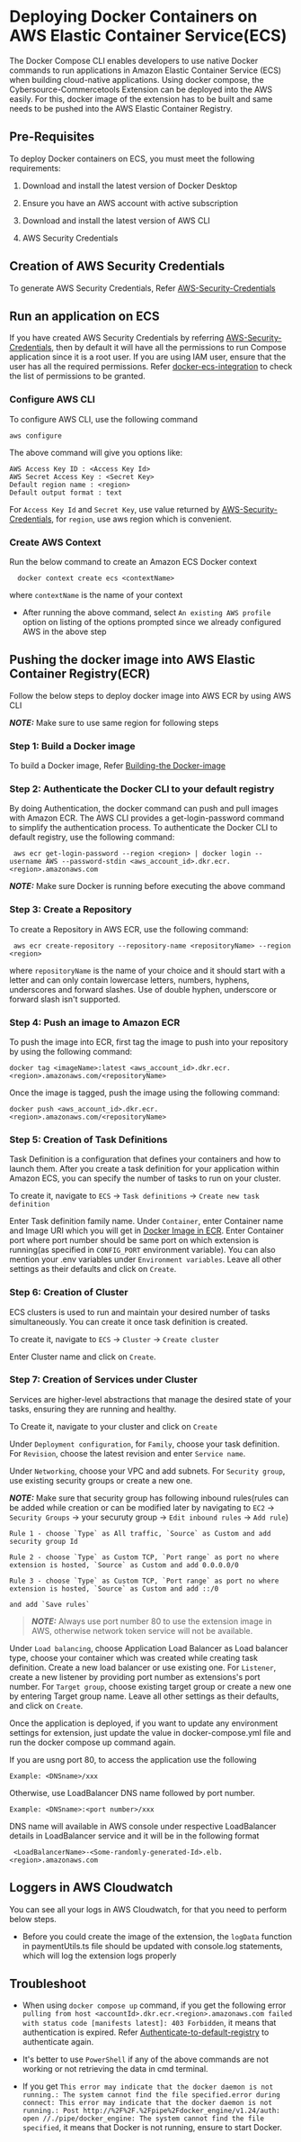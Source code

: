 # Deploying Docker Containers on AWS Elastic Container Service(ECS)
The Docker Compose CLI enables developers to use native Docker commands to run applications in Amazon Elastic Container Service (ECS) when building cloud-native applications. Using docker compose, the Cybersource-Commercetools Extension can be deployed into the AWS easily. For this, docker image of the extension has to be built and same needs to be pushed into the AWS Elastic Container Registry.

## Pre-Requisites

To deploy Docker containers on ECS, you must meet the following requirements:

1. Download and install the latest version of Docker Desktop

2. Ensure you have an AWS account with active subscription

3. Download and install the latest version of AWS CLI

4. AWS Security Credentials 

## Creation of AWS Security Credentials
 
  To generate AWS Security Credentials, Refer [AWS-Security-Credentials](AWS-Serverless-Deployment.md#aws-security-credentials)

## Run an application on ECS

If you have created AWS Security Credentials by referring [AWS-Security-Credentials](AWS-Serverless-Deployment.md#aws-security-credentials), then by default it will have all the permissions to run Compose application since it is a root user. 
If you are using IAM user, ensure that the user has all the required permissions. Refer [docker-ecs-integration](https://docs.docker.com/cloud/ecs-integration/#run-an-application-on-ecs) to check the list of permissions to be granted.

### Configure AWS CLI
 
 To configure AWS CLI, use the following command
     
    aws configure
   
  The above command will give you options like:

    AWS Access Key ID : <Access Key Id>
    AWS Secret Access Key : <Secret Key>
    Default region name : <region>
    Default output format : text

  For `Access Key Id` and `Secret Key`, use value returned by [AWS-Security-Credentials](AWS-Serverless-Deployment.md#aws-security-credentials), for `region`, use aws region which is convenient.

### Create AWS Context

Run the below command to create an Amazon ECS Docker context 
   
      docker context create ecs <contextName>

where `contextName` is the name of your context

- After running the above command, select `An existing AWS profile` option on listing of the options prompted since we already configured AWS in the above step

## Pushing the docker image into AWS Elastic Container Registry(ECR)

Follow the below steps to deploy docker image into AWS ECR by using AWS CLI

   **_NOTE:_** Make sure to use same region for following steps

  ### Step 1: Build a Docker image
   To build a Docker image, Refer [Building-the Docker-image](Docker.md#building-the-docker-image)
  
  ### Step 2: Authenticate the Docker CLI to your default registry
   By doing Authentication, the docker command can push and pull images with Amazon ECR. The AWS CLI provides a get-login-password command to simplify the authentication process. To authenticate the Docker CLI to default registry, use the following command:

     aws ecr get-login-password --region <region> | docker login --username AWS --password-stdin <aws_account_id>.dkr.ecr.<region>.amazonaws.com

   **_NOTE:_** Make sure Docker is running before executing the above command

 ### Step 3: Create a Repository
  
  To create a Repository in AWS ECR, use the following command:
    
     aws ecr create-repository --repository-name <repositoryName> --region <region>

   where `repositoryName` is the name of your choice and it should start with a letter and can only contain lowercase letters, numbers, hyphens, underscores and forward slashes. Use of double hyphen, underscore or forward slash isn't supported.

 ### Step 4: Push an image to Amazon ECR

  To push the image into ECR, first tag the image to push into your repository by using the following command:

    docker tag <imageName>:latest <aws_account_id>.dkr.ecr.<region>.amazonaws.com/<repositoryName>
    
 Once the image is tagged, push the image using the following command:
  
    docker push <aws_account_id>.dkr.ecr.<region>.amazonaws.com/<repositoryName>

### Step 5: Creation of Task Definitions

Task Definition is a configuration that defines your containers and how to launch them. After you create a task definition for your application within Amazon ECS, you can specify the number of tasks to run on your cluster.

To create it, navigate to `ECS` -> `Task definitions` -> `Create new task definition`

Enter Task definition family name. Under `Container`, enter Container name and Image URI which you will get in [Docker Image in ECR](#step-4-push-an-image-to-amazon-ecr). Enter Container port where port number should be same port on which extension is running(as specified in `CONFIG_PORT` environment variable). You can also mention your .env variables under `Environment variables`. Leave all other settings as their defaults and click on `Create`.

### Step 6: Creation of Cluster

ECS clusters is used to run and maintain your desired number of tasks simultaneously. You can create it once task definition is created.

To create it, navigate to `ECS` -> `Cluster` -> `Create cluster`

Enter Cluster name and click on `Create`.

### Step 7: Creation of Services under Cluster

Services are higher-level abstractions that manage the desired state of your tasks, ensuring they are running and healthy.

To Create it, navigate to your cluster and click on `Create`

Under `Deployment configuration`, for `Family`, choose your task definition. For `Revision`, choose the latest revision  and enter `Service name`.

Under `Networking`, choose your VPC and add subnets. For `Security group`, use existing security groups or create a new one.

 **_NOTE:_** Make sure that security group has following inbound rules(rules can be added while creation or can be modified later by navigating to `EC2` -> `Security Groups` -> your securuty group -> `Edit inbound rules` -> `Add rule`)

    Rule 1 - choose `Type` as All traffic, `Source` as Custom and add security group Id

    Rule 2 - choose `Type` as Custom TCP, `Port range` as port no where extension is hosted, `Source` as Custom and add 0.0.0.0/0

    Rule 3 - choose `Type` as Custom TCP, `Port range` as port no where extension is hosted, `Source` as Custom and add ::/0

    and add `Save rules`

> **_NOTE:_** Always use port number 80 to use the extension image in AWS, otherwise network token service will not be available.

Under `Load balancing`, choose Application Load Balancer as Load balancer type, choose your container which was created while creating task definition. Create a new load balancer or use existing one. For `Listener`, create a new listener by providing port number as extensions's port number. For `Target group`, choose existing target group or create a new one by entering Target group name. Leave all other settings as their defaults, and click on `Create`.

Once the application is deployed, if you want to update any environment settings for extension, just update the value in docker-compose.yml file and run the docker compose up command again.

If you are usng port 80, to access the application use the following

    Example: <DNSname>/xxx 

Otherwise, use LoadBalancer DNS name followed by port number.

    Example: <DNSname>:<port number>/xxx  


DNS name will available in AWS console under respective LoadBalancer details in LoadBalancer service and it will be in the following format
    
     <LoadBalancerName>-<Some-randomly-generated-Id>.elb.<region>.amazonaws.com

## Loggers in AWS Cloudwatch

You can see all your logs in AWS Cloudwatch, for that you need to perform below steps.

- Before you could create the image of the extension, the  `logData` function in paymentUtils.ts file should be updated with console.log statements, which will log the extension logs properly

## Troubleshoot
 - When using `docker compose up` command, if you get the following error `pulling from host <accountId>.dkr.ecr.<region>.amazonaws.com failed with status code [manifests latest]: 403 Forbidden`, it means that authentication is expired. Refer [Authenticate-to-default-registry](#step-2-authenticate-the-docker-cli-to-your-default-registry) to authenticate again.

 - It's better to use `PowerShell` if any of the above commands are not working or not retrieving the data in cmd terminal.

 - If you get `This error may indicate that the docker daemon is not running.: The system cannot find the file specified.error during connect: This error may indicate that the docker daemon is not running.: Post http://%2F%2F.%2Fpipe%2Fdocker_engine/v1.24/auth: open //./pipe/docker_engine: The system cannot find the file specified`, it means that Docker is not running, ensure to start Docker.